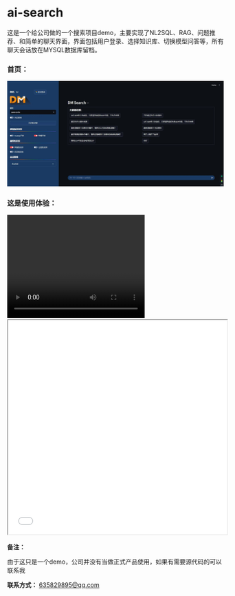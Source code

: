 # ai-search
这是一个给公司做的一个搜索项目demo，主要实现了NL2SQL、RAG、问题推荐、和简单的聊天界面，界面包括用户登录、选择知识库、切换模型问答等，所有聊天会话放在MYSQL数据库留档。


### 首页：
![首页界面](preview/推荐界面.jpg)

### 这是使用体验：

<video width="320" height="240" controls>
  <source src="preview/使用流程.mp4" type="video/mp4">
</video>


<iframe height="498" width="510" src="preview/使用流程.mp4"></iframe>

**备注：**

由于这只是一个demo，公司并没有当做正式产品使用，如果有需要源代码的可以联系我

**联系方式：** 635829895@qq.com
